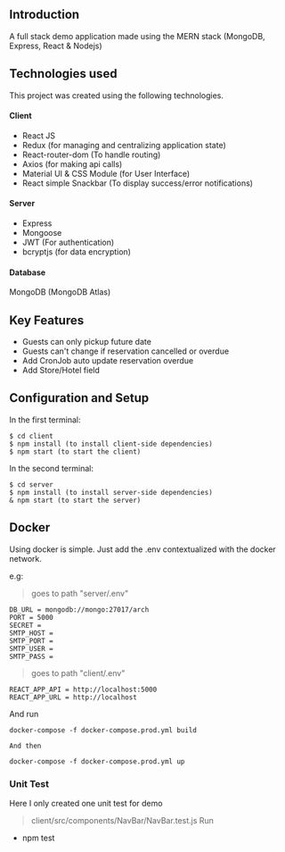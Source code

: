 ## Introduction

A full stack demo application made using the MERN stack (MongoDB, Express, React & Nodejs)

## Technologies used

This project was created using the following technologies.

#### Client

- React JS
- Redux (for managing and centralizing application state)
- React-router-dom (To handle routing)
- Axios (for making api calls)
- Material UI & CSS Module (for User Interface)
- React simple Snackbar (To display success/error notifications)

#### Server

- Express
- Mongoose
- JWT (For authentication)
- bcryptjs (for data encryption)

#### Database

MongoDB (MongoDB Atlas)

## Key Features

- Guests can only pickup future date
- Guests can't change if reservation cancelled or overdue
- Add CronJob auto update reservation overdue
- Add Store/Hotel field

## Configuration and Setup

In the first terminal:
```
$ cd client
$ npm install (to install client-side dependencies)
$ npm start (to start the client)
```
In the second terminal:
```
$ cd server
$ npm install (to install server-side dependencies)
& npm start (to start the server)
```
## Docker

Using docker is simple. Just add the .env contextualized with the docker network.

e.g:

> goes to path "server/.env"

```
DB_URL = mongodb://mongo:27017/arch
PORT = 5000
SECRET =
SMTP_HOST =
SMTP_PORT =
SMTP_USER =
SMTP_PASS =
```

> goes to path "client/.env"

```
REACT_APP_API = http://localhost:5000
REACT_APP_URL = http://localhost
```

And run

```
docker-compose -f docker-compose.prod.yml build

And then

docker-compose -f docker-compose.prod.yml up
```

### Unit Test
Here I only created one unit test for demo
> client/src/components/NavBar/NavBar.test.js
Run
- npm test
